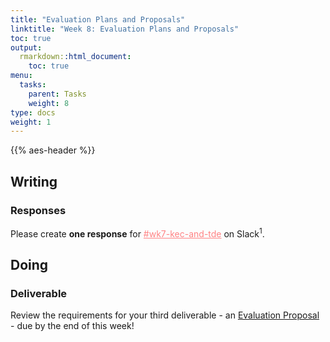 ```yaml
---
title: "Evaluation Plans and Proposals"
linktitle: "Week 8: Evaluation Plans and Proposals"
toc: true
output:
  rmarkdown::html_document:
    toc: true
menu:
  tasks:
    parent: Tasks
    weight: 8
type: docs
weight: 1
---
```


{{% aes-header %}}

## Writing

### Responses

Please create **one response** for <a href="https://edp617spring2023.slack.com/archives/C04Q9H31BMM" target="_blank" style='color:#ff8384;'>\#wk7-kec-and-tde</a> on Slack<sup>1</sup>.

## Doing

### Deliverable

Review the requirements for your third deliverable - an [Evaluation Proposal](/deliverables/03-evaluation-proposal/) - due by the end of this week!
